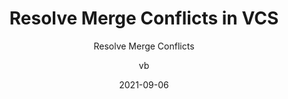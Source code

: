 ---
date: 2021-09-06
title: Resolve Merge Conflicts in VCS
technologies: [java]
topics: [settings, editing]
author: vb
subtitle: Resolve Merge Conflicts
thumbnail: ./thumbnail.png
cardThumbnail: ./card.png
shortVideo:
  poster: ./tip.png
  url: https://youtu.be/tGxG3KZkRQI  
seealso:
  - title: IntelliJ IDEA Help - Resolving Merge Conflicts
    href: https://www.jetbrains.com/help/idea/searching-everywhere.html
leadin: |
  Use **⇧⇧** (macOS), or **Shift+Shift** (Windows/Linux), to bring up the Search Everywhere dialog. You can type in CamelCase to search across Classes, Files, Symbols, Actions and Git. 
  
---